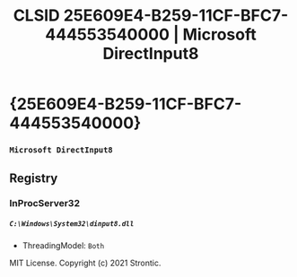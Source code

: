 ﻿---
title: "CLSID 25E609E4-B259-11CF-BFC7-444553540000 | Microsoft DirectInput8"
excerpt: What is COM-Object CLSID 25E609E4-B259-11CF-BFC7-444553540000?
---

# {25E609E4-B259-11CF-BFC7-444553540000}

### `Microsoft DirectInput8`

## Registry


### InProcServer32

##### `C:\Windows\System32\dinput8.dll`
* ThreadingModel: `Both`

MIT License. Copyright (c) 2021 Strontic.


